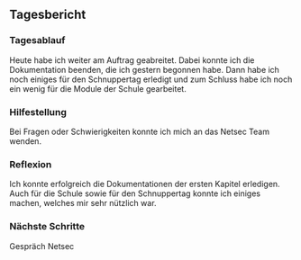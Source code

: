 ## Tagesbericht 


### Tagesablauf
Heute habe ich weiter am Auftrag geabreitet. Dabei konnte ich die Dokumentation beenden, die ich gestern begonnen habe. Dann habe ich noch einiges für den Schnuppertag erledigt und zum Schluss habe ich noch ein wenig für die Module der Schule gearbeitet. 

### Hilfestellung
Bei Fragen oder Schwierigkeiten konnte ich mich an das Netsec Team wenden. 

### Reflexion
Ich konnte erfolgreich die Dokumentationen der ersten Kapitel erledigen. Auch für die Schule sowie für den Schnuppertag konnte ich einiges machen, welches mir sehr nützlich war. 

### Nächste Schritte 
Gespräch Netsec


